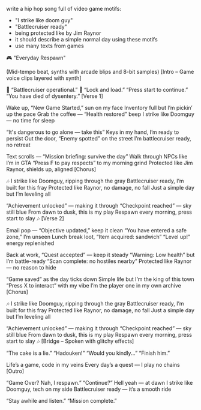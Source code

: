  write a hip hop song full of video game motifs:
 - "I strike like doom guy"
 - "Battlecruiser ready"
 - being protected like by Jim Raynor
 - it should describe a simple normal day using these motifs
 - use many texts from games


🎮 "Everyday Respawn"

(Mid-tempo beat, synths with arcade blips and 8-bit samples)
[Intro – Game voice clips layered with synth]

📢 “Battlecruiser operational.”
🎤 “Lock and load.”
“Press start to continue.”
“You have died of dysentery.”
[Verse 1]

Wake up, “New Game Started,” sun on my face
Inventory full but I’m pickin’ up the pace
Grab the coffee — “Health restored” beep
I strike like Doomguy — no time for sleep

“It's dangerous to go alone — take this”
Keys in my hand, I’m ready to persist
Out the door, “Enemy spotted” on the street
I’m battlecruiser ready, no retreat

Text scrolls — “Mission briefing: survive the day”
Walk through NPCs like I’m in GTA
“Press F to pay respects” to my morning grind
Protected like Jim Raynor, shields up, aligned
[Chorus]

🎶
I strike like Doomguy, ripping through the gray
Battlecruiser ready, I’m built for this fray
Protected like Raynor, no damage, no fall
Just a simple day but I’m leveling all

“Achievement unlocked” — making it through
“Checkpoint reached” — sky still blue
From dawn to dusk, this is my play
Respawn every morning, press start to slay
🎶
[Verse 2]

Email pop — “Objective updated,” keep it clean
“You have entered a safe zone,” I’m unseen
Lunch break loot, “Item acquired: sandwich”
“Level up!” energy replenished

Back at work, “Quest accepted” — keep it steady
“Warning: Low health” but I’m battle-ready
“Scan complete: no hostiles nearby”
Protected like Raynor — no reason to hide

“Game saved” as the day ticks down
Simple life but I’m the king of this town
“Press X to interact” with my vibe
I’m the player one in my own archive
[Chorus]

🎶
I strike like Doomguy, ripping through the gray
Battlecruiser ready, I’m built for this fray
Protected like Raynor, no damage, no fall
Just a simple day but I’m leveling all

“Achievement unlocked” — making it through
“Checkpoint reached” — sky still blue
From dawn to dusk, this is my play
Respawn every morning, press start to slay
🎶
[Bridge – Spoken with glitchy effects]

“The cake is a lie.”
“Hadouken!”
“Would you kindly...”
“Finish him.”

Life’s a game, code in my veins
Every day’s a quest — I play no chains
[Outro]

“Game Over? Nah, I respawn.”
“Continue?” Hell yeah — at dawn
I strike like Doomguy, tech on my side
Battlecruiser ready — it’s a smooth ride

“Stay awhile and listen.”
“Mission complete.”

